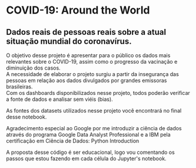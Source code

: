 # COVID-19: Around the World 

## Dados reais de pessoas reais sobre a atual situação mundial do coronavírus.

O objetivo desse projeto é apresentar para o público os dados mais relevantes sobre o COVID-19, assim como o progresso da vacinação e diminuição dos casos. <br />
A necessidade de elaborar o projeto surgiu a partir da insegurança das pessoas em relação aos dados divulgados por grandes emissoras brasileiras. <br />
Com os dashboards disponibilizados nesse projeto, todos poderão verificar a fonte de dados e analisar sem viéis (bias).

<p>As fontes dos datasets utilizados nesse projeto você encontrará no final desse notebook.</p>

<p>Agradecimento especial ao Google por me introduzir a ciência de dados através do programa Google Data Analyst Professional e a IBM pela certificação em Ciência de Dados: Python Introduction</p>

A proposta desse código é ser educacional, logo vou comentando os passos que estou fazendo em cada célula do Jupyter's notebook.
